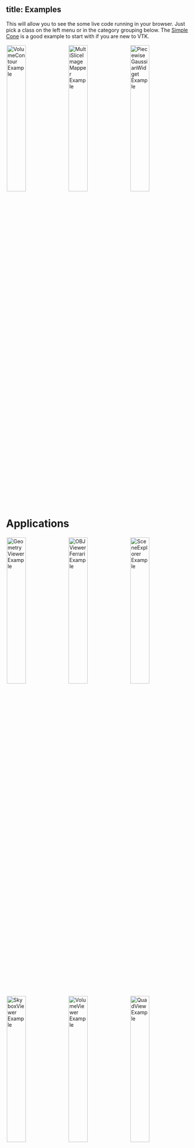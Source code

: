 title: Examples
---

<style>
  .categories {
    columns: 2 200px;
    column-gap: 1rem;
  }

  .category {
    break-inside: avoid;
    display: inline-block;
    width: 100%;
  }

  .categories br {
    display: none;
  }

  .category ul {
    margin-top: 0;
  }

  .gallery img {
    width: 32%;
    display: inline-block;
    padding: 2px;
  }

  .gallery br {
    display: none;
  }
</style>

This will allow you to see the some live code running in your browser. Just pick a class on the left menu or in the category grouping below. The [Simple Cone](SimpleCone.html) is a good example to start with if you are new to VTK.

<div class="gallery">

[![VolumeContour Example][VolumeContour]](./VolumeContour.html)
[![MultiSliceImageMapper Example][MultiSliceImageMapper]](./MultiSliceImageMapper.html)
[![PiecewiseGaussianWidget Example][PiecewiseGaussianWidget]](./PiecewiseGaussianWidget.html)

</div>

[MultiSliceImageMapper]: ../docs/gallery/MultiSliceImageMapper.jpg
[PiecewiseGaussianWidget]: ../docs/gallery/PiecewiseGaussianWidget.jpg
[VolumeContour]: ../docs/gallery/VolumeContour.jpg

# Applications

<div class="gallery">

[![GeometryViewer Example][GeometryViewerBrainBloodVessels]](./GeometryViewer.html "Load and visualize meshes")
[![OBJViewerFerrari Example][OBJViewerFerrari]](./OBJViewer.html "Load OBJ files with textures")
[![SceneExplorer Example][SceneExplorerVesselWithStreamlines]](./SceneExplorer.html "Load exported ParaView scenes")
[![SkyboxViewer Example][SkyboxViewer]](./SkyboxViewer.html "Skybox with VR support")
[![VolumeViewer Example][VolumeViewer]](./VolumeViewer.html "Load and visualize volumes")
[![QuadView Example][QuadView]](./QuadView.html "QuadView")

</div>

[GeometryViewerBrainBloodVessels]: ../docs/gallery/GeometryViewerBrainBloodVessels2.jpg
[OBJViewerFerrari]: ../docs/gallery/OBJViewerFerrari.jpg
[SceneExplorerVesselWithStreamlines]: ../docs/gallery/SceneExplorerVesselWithStreamlines.jpg
[SkyboxViewer]: ../docs/gallery/SkyboxViewer.jpg
[VolumeViewer]: ../docs/gallery/VolumeViewer.jpg
[QuadView]: ../docs/gallery/QuadView.jpg

# Geometry

<div class="gallery">

[![ImplicitBoolean Example][ImplicitBoolean]](./ImplicitBoolean.html "ImplicitBoolean")

</div>

[ImplicitBoolean]: ../docs/gallery/ImplicitBoolean.jpg

# Volume

<div class="gallery">

[![MultiSliceImageMapper Example][MultiSliceImageMappergif]](./MultiSliceImageMapper.html "MultiSliceImageMapper")
[![TestVolumeTypes Example][TestVolumeTypes]](./TestVolumeTypes.html "TestVolumeTypes")

</div>

[MultiSliceImageMappergif]: ../docs/gallery/MultiSliceImageMapper.gif
[TestVolumeTypes]: ../docs/gallery/TestVolumeTypes.jpg

# Filters

<div class="gallery">

[![Calculator Example][Calculator2]](./Calculator.html "Calculator")
[![ClipClosedSurface Example][ClipClosedSurface]](./ClipClosedSurface.html "ClipClosedSurface")
[![ContourLoopExtraction Example][ContourLoopExtraction]](./ContourLoopExtraction.html "ContourLoopExtraction")
[![ContourTriangulator Example][ContourTriangulator]](./ContourTriangulator.html "ContourTriangulator")
[![ImageCropFilter Example][ImageCropFilter]](./ImageCropFilter.html "ImageCropFilter")
[![ImageMarchingCubes Example][ImageMarchingCubes]](./ImageMarchingCubes.html "ImageMarchingCubes")
[![ImageMarchingSquares Example][ImageMarchingSquares]](./ImageMarchingSquares.html "ImageMarchingSquares")
[![ImageStreamline Example][ImageStreamline]](./ImageStreamline.html "ImageStreamline")
[![OBBTree Example][OBBTree]](./OBBTree.html "OBBTree")
[![OutlineFilter Example][OutlineFilter]](./OutlineFilter.html "OutlineFilter")
[![ScalarToRGBA Example][ScalarToRGBA]](./ScalarToRGBA.html "ScalarToRGBA")
[![TriangleFilter Example][TriangleFilter]](./TriangleFilter.html "TriangleFilter")
[![TubeFilter Example][TubeFilter]](./TubeFilter.html "TubeFilter")
[![Cutter Example][Cutter]](./Cutter.html "Cutter")
[![PolyDataNormals Example][PolyDataNormals]](./PolyDataNormals.html "PolyDataNormals")
[![ThresholdPoints Example][ThresholdPoints]](./ThresholdPoints.html "Cut/Treshold points with point data criteria")


</div>

[Calculator2]: ../docs/gallery/Calculator2.jpg
[ClipClosedSurface]: ../docs/gallery/ClipClosedSurface.jpg
[ContourLoopExtraction]: ../docs/gallery/ContourLoopExtraction.jpg
[ContourTriangulator]: ../docs/gallery/ContourTriangulator.jpg
[ImageCropFilter]: ../docs/gallery/ImageCropFilter.jpg
[ImageMarchingCubes]: ../docs/gallery/ImageMarchingCubes.jpg
[ImageMarchingSquares]: ../docs/gallery/ImageMarchingSquares.jpg
[ImageStreamline]: ../docs/gallery/ImageStreamline.jpg
[OBBTree]: ../docs/gallery/OBBTree.jpg
[OutlineFilter]: ../docs/gallery/OutlineFilter.jpg
[ScalarToRGBA]: ../docs/gallery/ScalarToRGBA.jpg
[TriangleFilter]: ../docs/gallery/TriangleFilter.jpg
[TubeFilter]: ../docs/gallery/TubeFilter.jpg
[Cutter]: ../docs/gallery/Cutter.jpg
[PolyDataNormals]: ../docs/gallery/PolyDataNormals.jpg
[ThresholdPoints]: ../docs/gallery/ThresholdPoints.jpg

# Sources

<div class="gallery">

[![ArcSource Example][ArcSource]](./ArcSource.html "ArcSource")
[![ArrowSource Example][ArrowSource]](./ArrowSource.html "ArrowSource")
[![CircleSource Example][CircleSource]](./CircleSource.html "CircleSource")
[![ConcentricCylinderSource Example][ConcentricCylinderSource]](./ConcentricCylinderSource.html "ConcentricCylinderSource")
[![ConeSource Example][ConeSource]](./ConeSource.html "ConeSource")
[![Cone Example][Cone]](./Cone.html "Cone source")
[![CubeSource Example][CubeSource]](./CubeSource.html "CubeSource")
[![Cursor3D Example][Cursor3D]](./Cursor3D.html "Cursor3D")
[![CylinderSource Example][CylinderSource]](./CylinderSource.html "CylinderSource")
[![LineSource Example][LineSource]](./LineSource.html "LineSource")
[![PlaneSource Example][PlaneSource]](./PlaneSource.html "PlaneSource")
[![PointSource Example][PointSource]](./PointSource.html "PointSource")
[![SLICSource Example][SLICSource]](./SLICSource.html "SLICSource")
[![SphereSource Example][SphereSource]](./SphereSource.html "SphereSource")
[![WarpScalar Example][WarpScalargif]](./WarpScalar.html "WarpScalar")
[![WindowedSincPolyDataFilter Example][WindowedSincPolyDataFilter]](./WindowedSincPolyDataFilter.html "WindowedSincPolyDataFilter")

<div>
[ArcSource]: ../docs/gallery/ArcSource.jpg
[ArrowSource]: ../docs/gallery/ArrowSource.jpg
[CircleSource]: ../docs/gallery/CircleSource.jpg
[ConcentricCylinderSource]: ../docs/gallery/ConcentricCylinderSource.jpg
[ConeSource]: ../docs/gallery/ConeSource.jpg
[Cone]: ../docs/gallery/Cone.jpg
[CubeSource]: ../docs/gallery/CubeSource.jpg
[Cursor3D]: ../docs/gallery/Cursor3D.gif
[CylinderSource]: ../docs/gallery/CylinderSource.jpg
[LineSource]: ../docs/gallery/LineSource.jpg
[PlaneSource]: ../docs/gallery/PlaneSource.jpg
[PointSource]: ../docs/gallery/PointSource.jpg
[SLICSource]: ../docs/gallery/SLICSource.jpg
[SphereSource]: ../docs/gallery/SphereSource.gif
[WarpScalargif]: ../docs/gallery/WarpScalar.gif
[WindowedSincPolyDataFilter]: ../docs/gallery/WindowedSincPolyDataFilter.gif

# IO

<div class="gallery">

[![DracoReader Example][DracoReaderWithIcon]](./DracoReader.html "Draco reader(drc)")
[![PLYReader Example][PLYReaderWithIcon]](./PLYReader.html "PLY reader(ply)")
[![PLYWriter Example][PLYWriterWithIcon]](./PLYWriter.html "PLY writer(ply)")
[![STLReader Example][STLReaderWithIcon]](./STLReader.html "STL reader(stl)")
[![STLWriter Example][STLWriterWithIcon]](./STLWriter.html "STL writer(stl)")
[![GLTFImporter Example][GLTFImporterWithIcon]](./GLTFImporter.html "GLTF importer(gltf, glb)")
[![IFCImporter Example][IFCImporterWithIcon]](./IFCImporter.html "IFC importer(ifc)")
[![PolyDataReader Example][PolyDataReaderWithIcon]](./PolyDataReader.html "VTK legacy reader(VTK)")
[![ElevationReader Example][ElevationReaderWithIcon]](./ElevationReader.html "Elevation reader(CSV, JPG)")
[![OBJReader Example][OBJReaderWithIcon]](./OBJReader.html "OBJ reader(OBJ, MTL, JPG)")
[![OBJWriter Example][OBJWriterWithIcon]](./OBJWriter.html "OBJ writer(OBJ, ZIP)")
[![PDBReader Example][PDBReaderWithIcon]](./PDBReader.html "PDB reader(OBJ, MTL, JPG)")
[![XMLImageDataWriter Example][XMLImageDataWriterWithIcon]](./XMLImageDataWriter.html "ImageData XML writer(VTI)")
[![XMLPolyDataDataWriter Example][XMLPolyDataWriterWithIcon]](./XMLPolyDataWriter.html "PolyData XML writer(VTP)")
[![ZipHttpReader Example][ZipHttpReaderWithIcon]](./ZipHttpReader.html "ZIP http reader(ZIP)")
[![HttpDataSetReader Example][HttpDataSetReaderWithIcon]](./HttpDataSetReader.html "Import a VTK dataset")
[![HttpDataSetSeriesReader Example][HttpDataSetSeriesReaderWithIcon]](./HttpDataSetSeriesReader.html "Import a VTK dataset with time support.")
[![HttpSceneLoader Example][HttpSceneLoaderWithIcon]](./HttpSceneLoader.html "Import a VTK scene (data + representation)")
[![OfflineLocalView Example][OfflineLocalViewWithIcon]](./OfflineLocalView.html "Load a serialized scene (VTKSZ)")
[![G-Code Example][GCodeReaderWithIcon]](./GCodeReader.html "G-Code reader(gcode)")
[![HDRReader Example][HDRReaderWithIcon]](./HDRReader.html "Load an HDR image")
[![TGAReader Example][TGAReaderWithIcon]](./TGAReader.html "Load a TGA image")
[![TIFFReader Example][TIFFReaderWithIcon]](./TGAReader.html "Load a TIFF image")

</div>

[DracoReaderWithIcon]: ../docs/gallery/DracoReaderWithIcon.jpg
[PLYReaderWithIcon]: ../docs/gallery/PLYReaderWithIcon.jpg
[PLYWriterWithIcon]: ../docs/gallery/PLYWriterWithIcon.jpg
[STLReaderWithIcon]: ../docs/gallery/STLReaderWithIcon.jpg
[STLWriterWithIcon]: ../docs/gallery/STLWriterWithIcon.jpg
[GLTFImporterWithIcon]: ../docs/gallery/GLTFImporterWithIcon.jpg
[IFCImporterWithIcon]: ../docs/gallery/IFCImporterWithIcon.jpg
[PolyDataReaderWithIcon]: ../docs/gallery/VTKReaderWithIcon.jpg
[ElevationReaderWithIcon]: ../docs/gallery/ElevationReaderWithIcon.jpg
[OBJReaderWithIcon]: ../docs/gallery/OBJReaderWithIcon.jpg
[OBJWriterWithIcon]: ../docs/gallery/OBJWriterWithIcon.jpg
[PDBReaderWithIcon]: ../docs/gallery/PDBReaderWithIcon.jpg
[XMLImageDataWriterWithIcon]: ../docs/gallery/XMLImageDataWriterWithIcon.jpg
[XMLPolyDataWriterWithIcon]: ../docs/gallery/XMLPolyDataWriterWithIcon.jpg
[ZipHttpReaderWithIcon]: ../docs/gallery/ZipHttpReaderWithIcon.jpg
[HttpDataSetReaderWithIcon]: ../docs/gallery/HttpDataSetReaderWithIcon.jpg
[HttpDataSetSeriesReaderWithIcon]: ../docs/gallery/HttpDataSetSeriesReaderWithIcon.gif
[HttpSceneLoaderWithIcon]: ../docs/gallery/HttpSceneLoaderWithIcon.jpg
[OfflineLocalViewWithIcon]: ../docs/gallery/OfflineLocalViewWithIcon.jpg
[GCodeReaderWithIcon]: ../docs/gallery/GCodeReaderWithIcon.jpg
[HDRReaderWithIcon]: ../docs/gallery/HDRReaderWithIcon.jpg
[TGAReaderWithIcon]: ../docs/gallery/TGAReaderWithIcon.jpg
[TIFFReaderWithIcon]: ../docs/gallery/TIFFReaderWithIcon.jpg

# Actors

<div class="gallery">

[![ScalarBarActor Example][ScalarBarActor]](./ScalarBarActor.html "Scalar bar/color legend/LUT actor")
[![Actor2D Example][Actor2D]](./Actor2D.html "Actor2D")
[![CubeAxes Example][CubeAxes]](./CubeAxes.html "Cube axes around an actor")

</div>

[ScalarBarActor]: ../docs/gallery/ScalarBarActor.jpg
[Actor2D]: ../docs/gallery/Actor2D.jpg
[CubeAxes]: ../docs/gallery/CubeAxes.jpg

# Rendering

<div class="gallery">

[![DepthTest Example][DepthTest]](./DepthTest.html "Capture and render the depth buffer of the scene")
[![Texture Example][Texture]](./Texture.html "Apply a texture on a sphere")
[![Convolution2DPass Example][Convolution2DPass]](./Convolution2DPass.html "Convolution2DPass")
[![ManyRenderers Example][ManyRenderers]](./ManyRenderers.html "ManyRenderers")
[![ManyRenderWindows Example][ManyRenderWindows]](./ManyRenderWindows.html "ManyRenderWindows")

</div>

[Convolution2DPass]: ../docs/gallery/Convolution2DPass.gif
[DepthTest]: ../docs/gallery/DepthTest.jpg
[Texture]: ../docs/gallery/Texture.jpg
[ManyRenderers]: ../docs/gallery/ManyRenderers.gif
[ManyRenderWindows]: ../docs/gallery/ManyRenderWindows.jpg

## Geometry Rendering

<div class="gallery">

[![SphereMapper Example][SphereMapper]](./SphereMapper.html "GPU sphere mapper")
[![StickMapper Example][StickMapper]](./StickMapper.html "GPU stick/cylinder/column mapper")
[![Glyph3DMapper Example][Glyph3DMapper]](./Glyph3DMapper.html "Glyph mapper to render the same object multiple times")
[![SphereArrays Example][SphereArray]](./SphereArray.html "SphereArray")
[![GlyphRotation Example][GlyphRotation]](./GlyphRotation.html "Apply rotations on the glyph mapper")
[![TimeSeries Example][TimeSeries]](./TimeSeries.html "Time based dataset")
[![SurfaceLICMapper Example][SurfaceLICMapper]](./SurfaceLICMapper.html "Surface Line Integral Convolution (LIC) mapper")

</div>

[SurfaceLICMapper]: ../docs/gallery/SurfaceLICMapper.jpg
[Glyph3DMapper]: ../docs/gallery/Glyph3DMapper.jpg
[SphereMapper]: ../docs/gallery/SphereMapper.jpg
[StickMapper]: ../docs/gallery/StickMapper.jpg
[SphereArray]: ../docs/gallery/SphereArray.jpg
[GlyphRotation]: ../docs/gallery/GlyphRotation.jpg
[TimeSeries]: ../docs/gallery/TimeSeries.gif

## Image Rendering

<div class="gallery">

[![ImageLabelOutline Example][ImageLabelOutline]](./ImageLabelOutline.html "ImageLabelOutline")
[![ImageMapper Example][ImageMapper]](./ImageMapper.html "2D orthogonal axis image mapper")
[![ImageResliceMapper Example][ImageResliceMapper]](./ImageResliceMapper.html "GPU 2D reslice/oblique/MPR mapper")
[![ImageCPRMapper Example][ImageCPRMapper]](./ImageCPRMapper.html "Curved Planar Reformat GPU mapper, stretched and straightened")
[![VolumeOutline Example][VolumeOutline]](./VolumeOutline.html "VolumeOutline")

</div>

[ImageLabelOutline]: ../docs/gallery/ImageLabelOutline.jpg
[ImageCPRMapper]: ../docs/gallery/ImageCPRMapper.jpg
[ImageResliceMapper]: ../docs/gallery/ImageResliceMapper.gif
[ImageMapper]: ../docs/gallery/ImageMapper.jpg
[VolumeOutline]: ../docs/gallery/VolumeOutline.jpg

## Volume Rendering

<div class="gallery">

[![VolumeClipPlane Example][VolumeClipPlane]](./VolumeClipPlane.html "VolumeClipPlane")
[![VolumeContour Example][VolumeContourgif]](./VolumeContour.html "VolumeContour")
[![VolumeMapperBlendModes Example][VolumeMapperBlendModes]](./VolumeMapperBlendModes.html "VolumeMapperBlendModes")
[![VolumeMapperLightAndShadow Example][VolumeMapperLightAndShadow]](./VolumeMapperLightAndShadow.html "VolumeMapperLightAndShadow")
[![VolumeMapperParallelProjection Example][VolumeMapperParallelProjection]](./VolumeMapperParallelProjection.html "VolumeMapperParallelProjection")
[![VolumeRenderingWithPolyData Example][VolumeRenderingWithPolyData]](./VolumeRenderingWithPolyData.html "VolumeRenderingWithPolyData")
[![VolumeMapper Example][VolumeMapper]](./VolumeMapper.html "3D volume ray cast mapper witch volumetric scattering")
[![LabelmapEdgeProjection Example][LabelmapEdgeProjection]](./LabelmapEdgeProjection.html "Labelmap edge projection in the volume")

</div>

[VolumeClipPlane]: ../docs/gallery/VolumeClipPlane.jpg
[VolumeContourgif]: ../docs/gallery/VolumeContour.gif
[VolumeMapperBlendModes]: ../docs/gallery/VolumeMapperBlendModes.gif
[VolumeMapperLightAndShadow]: ../docs/gallery/VolumeMapperLightAndShadow.jpg
[VolumeMapperParallelProjection]: ../docs/gallery/VolumeMapperParallelProjection.jpg
[VolumeRenderingWithPolyData]: ../docs/gallery/VolumeRenderingWithPolyData.jpg
[VolumeMapper]: ../docs/gallery/VolumeMapper.jpg
[LabelmapEdgeProjection]: ../docs/gallery/LabelmapEdgeProjection.gif


# Interaction/Picking/Selecting

<div class="gallery">

[![DeviceOrientationToCamera Example][DeviceOrientationToCamera]](./DeviceOrientationToCamera.html "DeviceOrientationToCamera")
[![InteractorStyleHMDXR Example][InteractorStyleHMDXR]](./InteractorStyleHMDXR.html "InteractorStyleHMDXR")
[![InteractorStyleManipulator Example][InteractorStyleManipulator]](./InteractorStyleManipulator.html "InteractorStyleManipulator")
[![InteractorStyleTrackballCamera Example][InteractorStyleTrackballCamera]](./InteractorStyleTrackballCamera.html "InteractorStyleTrackballCamera")
[![InteractorStyleUnicam Example][InteractorStyleUnicam]](./InteractorStyleUnicam.html "InteractorStyleUnicam")
[![KeyboardCameraManipulator Example][KeyboardCameraManipulator]](./KeyboardCameraManipulator.html "KeyboardCameraManipulator")
[![KeyPressEvents Example][KeyPressEvents]](./KeyPressEvents.html "KeyPressEvents")
[![MouseRangeManipulator Example][MouseRangeManipulator]](./MouseRangeManipulator.html "MouseRangeManipulator")
[![PiecewiseGaussianWidget Example][PiecewiseGaussianWidget]](./PiecewiseGaussianWidget.html "PiecewiseGaussianWidget")
[![TimeStepBasedAnimationHandler Example][TimeStepBasedAnimationHandler]](./TimeStepBasedAnimationHandler.html "TimeStepBasedAnimationHandler")
[![CellPicker Example][CellPicker]](./CellPicker.html "CPU cell picker/selector")
[![PointPicker Example][PointPicker]](./PointPicker.html "CPU point picker/selector")
[![HardwareSelector Example][HardwareSelector]](./HardwareSelector.html "GPU point/cell picker/selector with properties")

</div>

[DeviceOrientationToCamera]: ../docs/gallery/DeviceOrientationToCamera.jpg
[InteractorStyleHMDXR]: ../docs/gallery/InteractorStyleHMDXR.jpg
[InteractorStyleManipulator]: ../docs/gallery/InteractorStyleManipulator.jpg
[InteractorStyleTrackballCamera]: ../docs/gallery/InteractorStyleTrackballCamera.jpg
[InteractorStyleUnicam]: ../docs/gallery/InteractorStyleUnicam.jpg
[KeyboardCameraManipulator]: ../docs/gallery/KeyboardCameraManipulator.jpg
[MouseRangeManipulator]: ../docs/gallery/MouseRangeManipulator.jpg
[PiecewiseGaussianWidget]: ../docs/gallery/PiecewiseGaussianWidget.jpg
[TimeStepBasedAnimationHandler]: ../docs/gallery/TimeStepBasedAnimationHandler.gif
[CellPicker]: ../docs/gallery/CellPicker.jpg
[PointPicker]: ../docs/gallery/PointPicker.jpg
[HardwareSelector]: ../docs/gallery/HardwareSelector.jpg

# Widgets

<div class="gallery">

[![AngleWidget Example][AngleWidget]](./AngleWidget.html "Angle (radian, degree) widget example")
[![Box Example][Box]](./Box.html "Box")
[![ImageCroppingWidget Example][ImageCroppingWidget]](./ImageCroppingWidget.html "Crop/Clip volume rendering with a bounding box/cube/orthogonal planes")
[![ImplicitPlaneWidget Example][ImplicitPlaneWidget]](./ImplicitPlaneWidget.html "Translate and orient an implicit plane with normal and origin")
[![InteractiveOrientationWidget Example][InteractiveOrientationWidget]](./InteractiveOrientationWidget.html "Corner coordinate system orientation widget")
[![LabelWidget Example][LabelWidget]](./LabelWidget.html "Place, edit text size and color of label widget")
[![LineWidget Example][LineWidget]](./LineWidget.html "Place and edit line/distance widget with handles")
[![PaintWidget Example][PaintWidget]](./PaintWidget.html "Draw strokes, create rectangle, square, ellipse and disk 2D widgets")
[![PolyLineWidget Example][PolyLineWidget]](./PolyLineWidget.html "Place multiple connected handles with text")
[![ResliceCursorWidget Example][ResliceCursorWidget]](./ResliceCursorWidget.html "Axial Coronal and Sagittal MPR/Oblique/Reformatted/Resliced/Slab/MIP views")
[![ShapeWidget Example][ShapeWidget]](./ShapeWidget.html "2D shape widgets with text information")
[![SphereWidget Example][SphereWidget]](./SphereWidget.html "2D sphere widget controlled with radius")
[![SplineWidget Example][SplineWidget]](./PaintWidget.html "Widget to draw open or closed (triangularized) sharp/smooth polygon widget")

</div>

[AngleWidget]: ../docs/gallery/AngleWidget.png
[ImageCroppingWidget]: ../docs/gallery/ImageCroppingWidget.jpg
[ImplicitPlaneWidget]: ../docs/gallery/ImplicitPlaneWidget.png
[InteractiveOrientationWidget]: ../docs/gallery/InteractiveOrientationWidget.png
[LabelWidget]: ../docs/gallery/LabelWidget.png
[LineWidget]: ../docs/gallery/LineWidget.png
[PaintWidget]: ../docs/gallery/PaintWidget.gif
[PolyLineWidget]: ../docs/gallery/PolyLineWidget.png
[ResliceCursorWidget]: ../docs/gallery/ResliceCursorWidget.gif
[ShapeWidget]: ../docs/gallery/ShapeWidget.png
[SphereWidget]: ../docs/gallery/SphereWidget.jpg
[SplineWidget]: ../docs/gallery/SplineWidget.gif
[Box]: ../docs/gallery/Box.jpg

# Connectivity

<div class="gallery">

[![AR Example][ARWithLogo]](./AR.html "AR with WebXR")
[![VR Example][VRWithLogo]](./VR.html "VR with WebXR")
[![LookingGlass Example][LookingGlassWithLogo]](./LookingGlass.html "Render scene into a LookingGlass device")
[![ItkWasmVolume Example][ItkWasmVolumeWithLogo]](./ItkWasmVolume.html "ItkWasmVolume")
[![RemoteView Example][RemoteViewWithLogos]](./RemoteView.html "Connect a VTK or ParaView Python backend server via WebSockets")
[![ImageStream Example][ImageStreamWithLogos]](./ImageStream.html "Stream a ParaView Python backend server via WebSockets under a VTK.js rendering")

</div>

[ARWithLogo]: ../docs/gallery/ArConeWithLogo.jpg
[VRWithLogo]: ../docs/gallery/VrConeWithLogo.jpg
[LookingGlassWithLogo]: ../docs/gallery/LookingGlassConeWithLogo.jpg
[ItkWasmVolumeWithLogo]: ../docs/gallery/ItkWasmVolumeWithLogo.jpg
[RemoteViewWithLogos]: ../docs/gallery/RemoteViewWithLogos.jpg
[ImageStreamWithLogos]: ../docs/gallery/ImageStreamWithLogos.jpg
